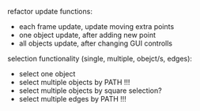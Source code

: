 refactor update functions:
- each frame update, update moving extra points
- one object update, after adding new point
- all objects update, after changing GUI controlls

selection functionality (single, multiple, obejct/s, edges):
- select one object
- select multiple objects by PATH !!! 
- select multiple objects by square selection?
- select multiple edges by PATH !!! 

